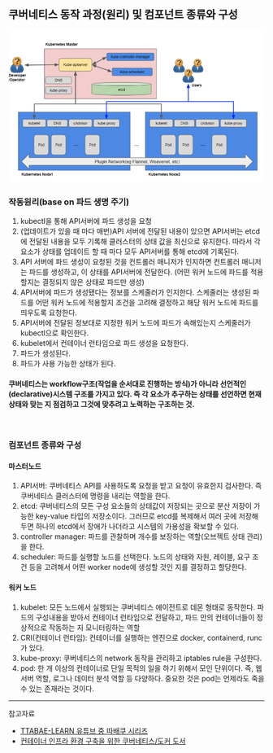 
## 쿠버네티스 동작 과정(원리) 및 컴포넌트 종류와 구성

![쿠버네티스작동원리](./쿠버네티스작동원리.png)


### 작동원리(base on 파드 생명 주기)
1. kubectl을 통해 API서버에 파드 생성을 요청
2. (업데이트가 있을 때 마다 매번)API 서버에 전달된 내용이 있으면 API서버는 etcd에 전달된 내용을 모두 기록해 클러스터의 상태 값을 최신으로 유지한다. 따라서 각 요소가 상태를 업데이트 할 때 마다 모두 API서버를 통해 etcd에 기록된다.
3. API 서버에 파드 생성이 요청된 것을 컨트롤러 매니저가 인지하면 컨트롤러 매니저는 파드를 생성하고, 이 상태를 API서버에 전달한다. (어떤 워커 노드에 파드를 적용할지는 결정되지 않은 상태로 파드만 생성)
4. API서버에 파드가 생성됐다는 정보를 스케줄러가 인지한다. 스케줄러는 생성된 파드를 어떤 워커 노드에 적용할지 조건을 고려해 결정하고 해당 워커 노드에 파드를 띄우도록 요청한다.
5. API서버에 전달된 정보대로 지정한 워커 노드에 파드가 속해있는지 스케줄러가 kubectl으로 확인한다.
6. kubelet에서 컨테이너 런타임으로 파드 생성을 요청한다.
7. 파드가 생성된다.
8. 파드가 사용 가능한 상태가 된다. 
#### 쿠버네티스는 workflow구조(작업을 순서대로 진행하는 방식)가 아니라 선언적인(declarative)시스템 구조를 가지고 있다. 즉 각 요소가 추구하는 상태를 선언하면 현재 상태와 맞는 지 점검하고 그것에 맞추려고 노력하는 구조하는 것.
<br>

### 컴포넌트 종류와 구성
#### 마스터노드
1. API서버: 쿠버네티스 API를 사용하도록 요청을 받고 요청이 유효한지 검사한다. 즉 쿠버네티스 클러스터에 명령을 내리는 역할을 한다.
2. etcd: 쿠버네티스의 모든 구성 요소들의 상태값이 저장되는 곳으로 분산 저장이 가능한 key-value 타입의 저장소이다. 그러므로 etcd를 복제해서 여러 곳에 저장해두면 하나의 etcd에서 장애가 나더라고 시스템의 가용성을 확보할 수 있다.
3. controller manager: 파드를 관찰하며 개수를 보장하는 역할(오브젝트 상태 관리)을 한다. 
4. scheduler: 파드를 실행할 노드를 선택한다. 노드의 상태와 자원, 레이블, 요구 조건 등을 고려해서 어떤 worker node에 생성할 것인 지를 결정하고 할당한다. 

#### 워커 노드
1. kubelet: 모든 노드에서 실행되는 쿠버네티스 에이전트로 데몬 형태로 동작한다. 파드의 구성내용을 받아서 컨테이너 런타임으로 전달하고, 파드 안의 컨테이너들이 정상적으로 작동하는 지 모니터링하는 역할
2. CRI(컨테이너 런타임): 컨테이너를 실행하는 엔진으로 docker, containerd, runc가 있다. 
3. kube-proxy: 쿠버네티스의 network 동작을 관리하고 iptables rule을 구성한다. 
4. pod: 한 개 이상의 컨테이너로 단일 목적의 일을 하기 위해서 모인 단위이다. 즉, 웹서버 역할, 로그나 데이터 분석 역할 등 다양하다. 중요한 것은 pod는 언제라도 죽을 수 있는 존재라는 것이다. 

<hr>
참고자료
<br>

*  [TTABAE-LEARN 유튜브 중 따배쿠 시리즈](https://www.youtube.com/watch?v=Iue9TC13vPQ&list=PLApuRlvrZKohaBHvXAOhUD-RxD0uQ3z0c&index=7)
* [컨테이너 인프라 환경 구축을 위한 쿠버네티스/도커 도서](http://www.kyobobook.co.kr/product/detailViewKor.laf?ejkGb=KOR&mallGb=KOR&barcode=9791165215743)

